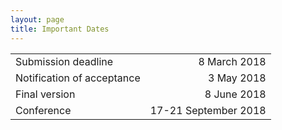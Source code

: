 ```yaml
---
layout: page
title: Important Dates
---
```

|||
|:---|---:|
| Submission deadline  | 8 March 2018 |
| Notification of acceptance | 3 May 2018 |
| Final version | 8 June 2018 |
| Conference | 17-21 September 2018 |

